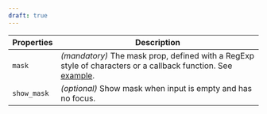 ```yaml
---
draft: true
---
```


| Properties  | Description                                                                                                                                                                                                                     |
| ----------- | ------------------------------------------------------------------------------------------------------------------------------------------------------------------------------------------------------------------------------- |
| `mask`      | _(mandatory)_ The mask prop, defined with a RegExp style of characters or a callback function. See [example](https://github.com/dnbexperience/eufemia/tree/develop/packages/dnb-ui-lib/src/components/input-masked/Example.js). |
| `show_mask` | _(optional)_ Show mask when input is empty and has no focus.                                                                                                                                                                    |

